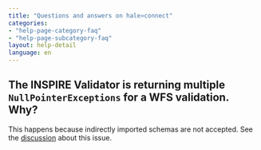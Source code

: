 ```yaml
---
title: "Questions and answers on hale»connect"
categories:
- "help-page-category-faq"
- "help-page-subcategory-faq"
layout: help-detail
language: en
---
```


<h2>The INSPIRE Validator is returning multiple <code>NullPointerExceptions</code> for a WFS validation. Why?</h2>

This happens because indirectly imported schemas are not accepted.
See the <a href="https://github.com/opengeospatial/ets-wfs20/issues/207">discussion</a> about this issue.
